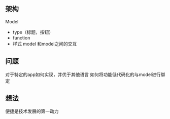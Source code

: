 ## 架构

Model
 - type（标题，按钮）
 - function
 - 样式
model 和model之间的交互
## 问题
对于特定的app如何实现，并优于其他语言
如何将功能低代码化的与model进行绑定

## 想法
便捷是技术发展的第一动力

